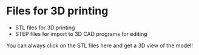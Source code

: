 # Files for 3D printing
- STL files for 3D printing
- STEP files for import to 3D CAD programs for editing


    
    
You can always click on the STL files here and get a 3D view of the model!

